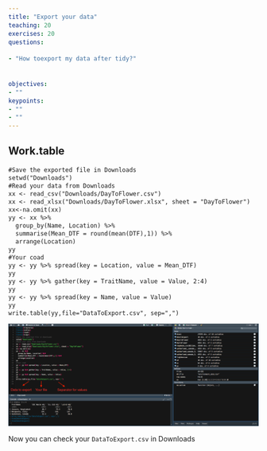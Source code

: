 ```yaml
---
title: "Export your data"
teaching: 20
exercises: 20
questions:

- "How toexport my data after tidy?"


objectives:
- ""
keypoints:
- ""
- ""
---
```

## Work.table

```
#Save the exported file in Downloads
setwd("Downloads")
#Read your data from Downloads
xx <- read_csv("Downloads/DayToFlower.csv")
xx <- read_xlsx("Downloads/DayToFlower.xlsx", sheet = "DayToFlower")
xx<-na.omit(xx)
yy <- xx %>%
  group_by(Name, Location) %>%
  summarise(Mean_DTF = round(mean(DTF),1)) %>% 
  arrange(Location)
yy
#Your coad
yy <- yy %>% spread(key = Location, value = Mean_DTF)
yy
yy <- yy %>% gather(key = TraitName, value = Value, 2:4)
yy
yy <- yy %>% spread(key = Name, value = Value)
yy
write.table(yy,file="DataToExport.csv", sep=",")
```
![Screenshot of main code listing](../fig/Export-data-1.png)

Now you can check your `DataToExport.csv` in Downloads
